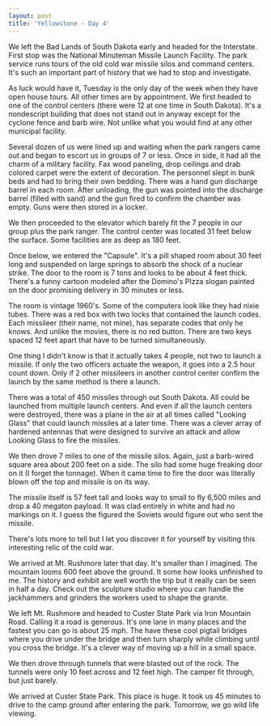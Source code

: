 ```yaml
---
layout: post
title: 'Yellowstone - Day 4'
---
```

We left the Bad Lands of South Dakota early and headed for the Interstate. First stop was the National Minuteman Missile Launch Facility. The park service runs tours of the old cold war missile silos and command centers. It's such an important part of history that we had to stop and investigate.

As luck would have it, Tuesday is the only day of the week when they have open house tours. All other times are by appointment. We first headed to one of the control centers (there were 12 at one time in South Dakota). It's a nondescript building that does not stand out in anyway except for the cyclone fence and barb wire. Not unlike what you would find at any other municipal facility.

Several dozen of us were lined up and waiting when the park rangers came out and began to escort us in groups of 7 or less. Once in side, it had all the charm of a military facility. Fax wood paneling, drop ceilings and drab colored carpet were the extent of decoration. The personnel slept in bunk beds and had to bring their own bedding. There was a hand gun discharge barrel in each room. After unloading, the gun was pointed into the discharge barrel (filled with sand) and the gun fired to confirm the chamber was empty. Guns were then stored in a locker.

We then proceeded to the elevator which barely fit the 7 people in our group plus the park ranger. The control center was located 31 feet below the surface. Some facilities are as deep as 180 feet.

Once below, we entered the "Capsule". It's a pill shaped room about 30 feet long and suspended on large springs to absorb the shock of a nuclear strike. The door to the room is 7 tons and looks to be about 4 feet thick. There's a funny cartoon modeled after the Domino's PIzza slogan painted on the door promising delivery in 30 minutes or less.

The room is vintage 1960's. Some of the computers look like they had nixie tubes. There was a red box with two locks that contained the launch codes. Each missileer (their name, not mine), has separate codes that only he knows. And unlike the movies, there is no red button. There are two keys spaced 12 feet apart that have to be turned simultaneously. 

One thing I didn't know is that it actually takes 4 people, not two to launch a missile. If only the two officers actuate the weapon, it goes into a 2.5 hour count down. Only if 2 other missileers in another control center confirm the launch by the same method is there a launch.

There was a total of 450 missiles through out South Dakota. All could be launched from multiple launch centers. And even if all the launch centers were destroyed, there was a plane in the air at all times called "Looking Glass" that could launch missiles at a later time. There was a clever array of hardened antennas that were designed to survive an attack and allow Looking Glass to fire the missiles.

We then drove 7 miles to one of the missile silos. Again, just a barb-wired square area about 200 feet on a side. The silo had some huge freaking door on it (I forget the tonnage). When it came time to fire the door was literally blown off the top and missile is on its way.

The missile itself is 57 feet tall and looks way to small to fly 6,500 miles and drop a 40 megaton payload. It was clad entirely in white and had no markings on it. I guess the figured the Soviets would figure out who sent the missile.

There's lots more to tell but I let you discover it for yourself by visiting this interesting relic of the cold war.

We arrived at Mt. Rushmore later that day. It's smaller than I imagined. The mountain looms 600 feet above the ground. It some how looks unfinished to me. The history and exhibit are well worth the trip but it really can be seen in half a day. Check out the sculpture studio where you can handle the jackhammers and grinders the workers used to shape the granite.

We left Mt. Rushmore and headed to Custer State Park via Iron Mountain Road. Calling it a road is generous. It's one lane in many places and the fastest you can go is about 25 mph. The have these cool pigtail bridges where you drive under the bridge and then turn sharply while climbing until you cross the bridge. It's a clever way of moving up a hill in a small space.

We then drove through tunnels that were blasted out of the rock. The tunnels were only 10 feet across and 12 feet high. The camper fit through, but just barely.

We arrived at Custer State Park. This place is huge. It took us 45 minutes to drive to the camp ground after entering the park. Tomorrow, we go wild life viewing.
